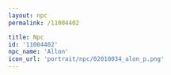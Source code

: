 ```yaml
---
layout: npc
permalink: /11004402

title: Npc
id: '11004402'
npc_name: 'Allon'
icon_url: 'portrait/npc/02010034_alon_p.png'
---
```

